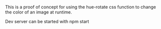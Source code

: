 This is a proof of concept for using the hue-rotate css function to change the color of an image at runtime.

Dev server can be started with npm start
